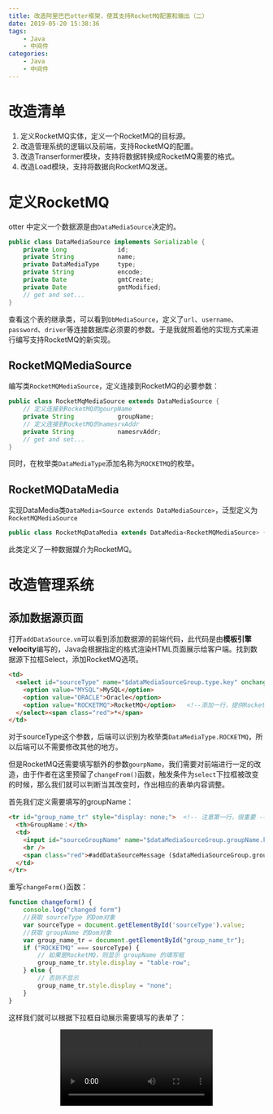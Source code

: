```yaml
---
title: 改造阿里巴巴otter框架，使其支持RocketMQ配置和输出（二）
date: 2019-05-20 15:38:36
tags:    
    - Java
    - 中间件
categories:
    - Java
    - 中间件
---
```


# 改造清单

1. 定义RocketMQ实体，定义一个RocketMQ的目标源。
2. 改造管理系统的逻辑以及前端，支持RocketMQ的配置。
3. 改造Transerformer模块，支持将数据转换成RocketMQ需要的格式。
4. 改造Load模块，支持将数据向RocketMQ发送。

# 定义RocketMQ

otter 中定义一个数据源是由`DataMediaSource`决定的。

```java
public class DataMediaSource implements Serializable {
    private Long              id;
    private String            name;
    private DataMediaType     type;
    private String            encode;
    private Date              gmtCreate;
    private Date              gmtModified;
  	// get and set...
}
```

查看这个表的继承类，可以看到`DbMediaSource`，定义了`url`、`username`、`password`、`driver`等连接数据库必须要的参数。于是我就照着他的实现方式来进行编写支持RocketMQ的新实现。

## RocketMQMediaSource

编写类`RocketMQMediaSource`，定义连接到RocketMQ的必要参数：

```java
public class RocketMqMediaSource extends DataMediaSource {
  	// 定义连接到RocketMQ的gourpName
    private String            groupName;
  	// 定义连接到RocketMQ的namesrvAddr
    private String            namesrvAddr;
  	// get and set...
}
```

同时，在枚举类`DataMediaType`添加名称为`ROCKETMQ`的枚举。


## RocketMQDataMedia

实现DataMedia类`DataMedia<Source extends DataMediaSource>`，泛型定义为`RocketMQMediaSource`

```java
public class RocketMqDataMedia extends DataMedia<RocketMQMediaSource> {}
```

此类定义了一种数据媒介为RocketMQ。

# 改造管理系统

## 添加数据源页面

打开`addDataSource.vm`可以看到添加数据源的前端代码，此代码是由**模板引擎velocity**编写的，Java会根据指定的格式渲染HTML页面展示给客户端。找到数据源下拉框Select，添加RocketMQ选项。

```html
<td>
  <select id="sourceType" name="$dataMediaSourceGroup.type.key" onchange="changeform();" >
    <option value="MYSQL">MySQL</option>
    <option value="ORACLE">Oracle</option>
    <option value="ROCKETMQ">RocketMQ</option>   <!--添加一行，提供RocketMQ的选择-->
  </select><span class="red">*</span>
</td>
```

对于sourceType这个参数，后端可以识别为枚举类`DataMediaType.ROCKETMQ`，所以后端可以不需要修改其他的地方。

但是RocketMQ还需要填写额外的参数`gourpName`，我们需要对前端进行一定的改造，由于作者在这里预留了`changeFrom()`函数，触发条件为`select`下拉框被改变的时候，那么我们就可以判断当其改变时，作出相应的表单内容调整。

首先我们定义需要填写的groupName：

```html
<tr id="group_name_tr" style="display: none;">  <!-- 注意第一行，很重要 -->
  <th>GroupName：</th>
  <td>
    <input id="sourceGroupName" name="$dataMediaSourceGroup.groupName.key" value="$!dataMediaSourceGroup.groupName.value" type="text" class="setting_input"/><span class="red">*</span>
    <br />
    <span class="red">#addDataSourceMessage ($dataMediaSourceGroup.groupName)</span>
  </td>
</tr>
```

重写`changeForm()`函数：

```javascript
function changeform() {
    console.log("changed form")
  	//获取 sourceType 的Dom对象
    var sourceType = document.getElementById('sourceType').value;
  	//获取 groupName 的Dom对象
    var group_name_tr = document.getElementById("group_name_tr");
    if ("ROCKETMQ" === sourceType) {
      	// 如果是RocketMQ，则显示 groupName 的填写框
        group_name_tr.style.display = "table-row";
    } else {
      	// 否则不显示
        group_name_tr.style.display = "none";
    }
}
```

这样我们就可以根据下拉框自动展示需要填写的表单了：

<video src="https://lzx2005.github.io/2019/05/20/改造阿里巴巴otter框架，使其支持RocketMQ配置和输出（二）/1.mov" controls="controls" style="max-width: 100%; display: block; margin-left: auto; margin-right: auto;">
your browser does not support the video tag
</video>
